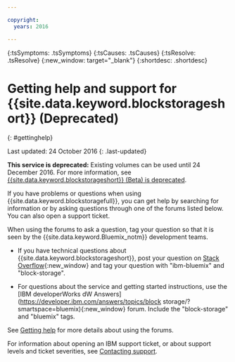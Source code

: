 ```yaml
---

copyright:
  years: 2016

---
```


<!-- Common attributes used in the template are defined as follows: -->
{:tsSymptoms: .tsSymptoms} 
{:tsCauses: .tsCauses} 
{:tsResolve: .tsResolve} 
{:new_window: target="_blank"}
{:shortdesc: .shortdesc}

<!-- # {{site.data.keyword.blockstorageshort}} troubleshooting
{: #ts} -->
<!-- Provide an appropriate ID above -->

<!-- IN PROGRESS - AUDIENCE BLUE, STAGING ONLY -->


<!-- This is the template for troubleshooting topics.  -->

<!-- The short description section should include the service long name and "Bluemix" for search optimization. Example short description: -->

<!-- Add a heading and content for how to get help and support. Use this template for beta and GA services:  -->
# Getting help and support for {{site.data.keyword.blockstorageshort}} (Deprecated)
{: #gettinghelp}

Last updated: 24 October 2016
{: .last-updated}

**This service is deprecated:** Existing volumes can be used until 24 December 2016. For more information, see [{{site.data.keyword.blockstorageshort}} (Beta) is deprecated](../BlockStorage/index.html).

If you have problems or questions when using {{site.data.keyword.blockstoragefull}}, you can get help by searching for information or by asking questions through one of the forums listed below. You can also open a support ticket. 

When using the forums to ask a question, tag your question so that it is seen by the {{site.data.keyword.Bluemix_notm}} development teams.
<!--Insert the appropriate Stack Overflow tag for your service for <block-storage> in URL and text below:  -->
* If you have technical questions about {{site.data.keyword.blockstorageshort}}, post your question on [Stack Overflow](http://stackoverflow.com/search?q=block-storage+ibm-bluemix){:new_window} and tag your question with "ibm-bluemix" and "block-storage".
<!--Insert the appropriate dW Answers tag for your service for <service_keyword> in URL below:  -->
* For questions about the service and getting started instructions, use the [IBM developerWorks dW Answers](https://developer.ibm.com/answers/topics/block storage/?smartspace=bluemix){:new_window} forum. Include the  "block-storage" and "bluemix" tags.

See [Getting help](https://new-console.eu-gb.bluemix.net/docs/support/index.html#getting-help) for more details about using the forums.

For information about opening an IBM support ticket, or about support levels and ticket severities, see [Contacting support](https://new-console.eu-gb.bluemix.net/docs/support/index.html#contacting-support).

